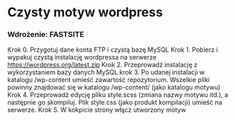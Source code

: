 # Czysty motyw wordpress


### Wdrożenie: FASTSITE

Krok 0. Przygotuj dane konta FTP i czystą bazę MySQL
Krok 1. Pobierz i wypakuj czystą instalację wordpressa na serwerze https://wordpress.org/latest.zip
Krok 2. Przeprowadź instalację z wykorzystaniem bazy danych MySQL
krok 3. Po udanej instalacji w katalogu /wp-content umieść zawartość repozytorium. Wszelkie pliki powinny znajdować się w katalogu /wp-content/<NAZWAPROJEKTU> (jako katalogu motywu)
Krok 4. Przeprowadź edycję pliku style.scss (zmiana nazwy motywu itd.), a następnie go skompiluj. Plik style.css (jako produkt kompilacji) umieść na serwerze.
Krok 5. W kokpicie strony włącz utworzony motyw
